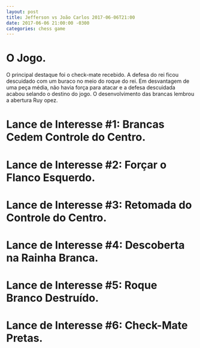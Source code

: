 ```yaml
---
layout: post
title: Jefferson vs João Carlos 2017-06-06T21:00
date: 2017-06-06 21:00:00 -0300
categories: chess game
---
```


# O Jogo.

O principal destaque foi o check-mate recebido. A defesa do rei ficou descuidado com um buraco no meio do roque do rei. Em desvantagem de uma peça média, não havia força para atacar e a defesa descuidada acabou selando o destino do jogo. O desenvolvimento das brancas lembrou a abertura Ruy opez.

# Lance de Interesse #1: Brancas Cedem Controle do Centro.

# Lance de Interesse #2: Forçar o Flanco Esquerdo.

# Lance de Interesse #3: Retomada do Controle do Centro.

# Lance de Interesse #4: Descoberta na Rainha Branca.

# Lance de Interesse #5: Roque Branco Destruído.

# Lance de Interesse #6: Check-Mate Pretas.
